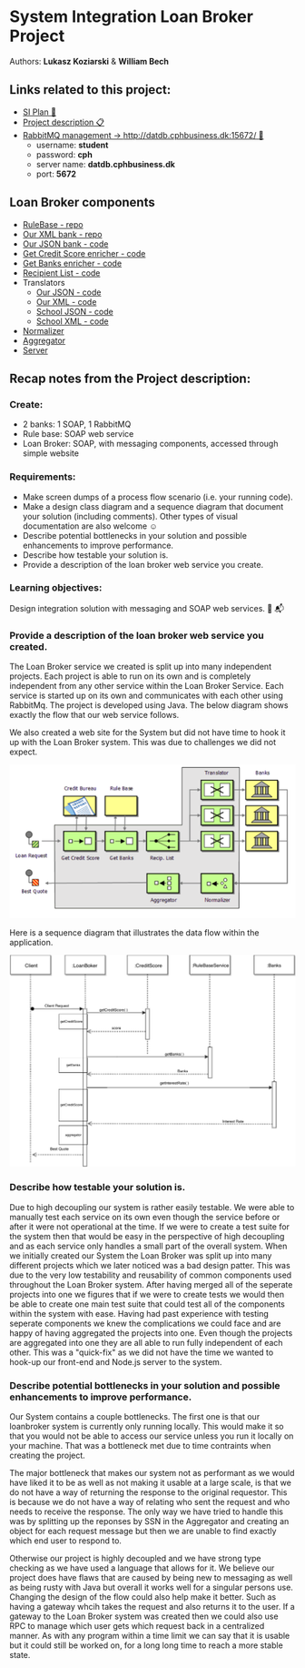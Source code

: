 # System Integration Loan Broker Project
Authors: **Lukasz Koziarski** & **William Bech**

## Links related to this project:
* [SI Plan 📅](https://datsoftlyngby.github.io/soft2017fall/SI_plan.html)
* [Project description 📋](https://github.com/datsoftlyngby/soft2017fall-system-integration-teaching-material/blob/master/assignments/LoanBrokerProject.pdf)
* [RabbitMQ management → http://datdb.cphbusiness.dk:15672/ 🐰](http://datdb.cphbusiness.dk:15672/)
  - username: **student**
  - password: **cph**
  - server name: **datdb.cphbusiness.dk**
  - port: **5672**

## Loan Broker components
* [RuleBase - repo](https://github.com/loan-broker-SI/rule-base)
* [Our XML bank - repo](https://github.com/loan-broker-SI/bum-bank-xml)
* [Our JSON bank - code](https://github.com/loan-broker-SI/loan-broker-main/blob/master/src/main/java/banks/GringottsBankJSON.java)
* [Get Credit Score enricher - code](https://github.com/loan-broker-SI/loan-broker-main/blob/master/src/main/java/getCreditScore/GetCreditScore.java)
* [Get Banks enricher - code](https://github.com/loan-broker-SI/loan-broker-main/blob/master/src/main/java/getBanks/GetBanks.java)
* [Recipient List - code](https://github.com/loan-broker-SI/loan-broker-main/blob/master/src/main/java/recipList/RecipientList.java)
* Translators
  - [Our JSON - code](https://github.com/loan-broker-SI/loan-broker-main/blob/master/src/main/java/translators/Gringotts_JSON_Translator.java)
  - [Our XML - code](https://github.com/loan-broker-SI/loan-broker-main/blob/master/src/main/java/translators/Bumbank_XML_Translator.java)
  - [School JSON - code](https://github.com/loan-broker-SI/loan-broker-main/blob/master/src/main/java/translators/Cphbusiness_JSON_Translator.java)
  - [School XML - code](https://github.com/loan-broker-SI/loan-broker-main/blob/master/src/main/java/translators/Cphbusiness_XML_Translator.java)
* [Normalizer](https://github.com/loan-broker-SI/loan-broker-main/blob/master/src/main/java/normalizer/Normalizer.java)
* [Aggregator](https://github.com/loan-broker-SI/aggregator)
* [Server](https://github.com/loan-broker-SI/loan-broker-server)

## Recap notes from the Project description:
### Create:
- 2 banks: 1 SOAP, 1 RabbitMQ
- Rule base: SOAP web service
- Loan Broker: SOAP, with messaging components, accessed through simple website

### Requirements:
- Make screen dumps of a process flow scenario (i.e. your running code).
- Make a design class diagram and a sequence diagram that document your solution (including comments). Other types of visual documentation are also welcome ☺
- Describe potential bottlenecks in your solution and possible enhancements to improve performance.
- Describe how testable your solution is.
- Provide a description of the loan broker web service you create.

### Learning objectives:
Design integration solution with messaging and SOAP web services. 📩 📬

### Provide a description of the loan broker web service you created.

The Loan Broker service we created is split up into many independent projects. Each project is able to run on its own and is completely independent from any other service within the Loan Broker Service. Each service is started up on its own and communicates with each other using RabbitMq. The project is developed using Java. The below diagram shows exactly the flow that our web service follows.

We also created a web site for the System but did not have time to hook it up with the Loan Broker system. This was due to challenges we did not expect.

![Alt text](images/diagram.png?raw=true "Diagram")

Here is a sequence diagram that illustrates the data flow within the application.

![Alt text](images/seq.png?raw=true "Sequence Diagram")

### Describe how testable your solution is.

Due to high decoupling our system is rather easily testable. We were able to manually test each service on its own even though the service before or after it were not operational at the time. If we were to create a test suite for the system then that would be easy in the perspective of high decoupling and as each service only handles a small part of the overall system. When we initially created our System the Loan Broker was split up into many different projects which we later noticed was a bad design patter. This was due to the very low testability and reusability of common components used throughout the Loan Broker system. After having merged all of the seperate projects into one we figures that if we were to create tests we would then be able to create one main test suite that could test all of the components within the system with ease. Having had past experience with testing seperate components we knew the complications we could face and are happy of having aggregated the projects into one. Even though the projects are aggregated into one they are all able to run fully independent of each other. This was a "quick-fix" as we did not have the time we wanted to hook-up our front-end and Node.js server to the system.

### Describe potential bottlenecks in your solution and possible enhancements to improve performance.

Our System contains a couple bottlenecks. The first one is that our loanbroker system is currently only running locally. This would make it so that you would not be able to access our service unless you run it locally on your machine. That was a bottleneck met due to time contraints when creating the project.

The major bottleneck that makes our system not as performant as we would have liked it to be as well as not making it usable at a large scale, is that we do not have a way of returning the response to the original requestor. This is because we do not have a way of relating who sent the request and who needs to receive the response. The only way we have tried to handle this was by splitting up the reponses by SSN in the Aggregator and creating an object for each request message but then we are unable to find exactly which end user to respond to.

Otherwise our project is highly decoupled and we have strong type checking as we have used a language that allows for it. We believe our project does have flaws that are caused by being new to messaging as well as being rusty with Java but overall it works well for a singular persons use. Changing the design of the flow could also help make it better. Such as having a gateway whcih takes the request and also returns it to the user. If a gateway to the Loan Broker system was created then we could also use RPC to manage which user gets which request back in a centralized manner. As with any program within a time limit we can say that it is usable but it could still be worked on, for a long long time to reach a more stable state.
